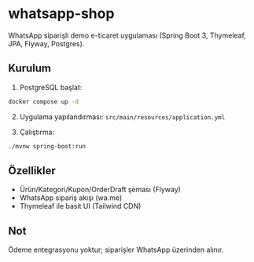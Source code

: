 # whatsapp-shop

WhatsApp siparişli demo e-ticaret uygulaması (Spring Boot 3, Thymeleaf, JPA, Flyway, Postgres).

## Kurulum

1. PostgreSQL başlat:

```bash
docker compose up -d
```

2. Uygulama yapılandırması: `src/main/resources/application.yml`

3. Çalıştırma:

```bash
./mvnw spring-boot:run
```

## Özellikler
- Ürün/Kategori/Kupon/OrderDraft şeması (Flyway)
- WhatsApp sipariş akışı (wa.me)
- Thymeleaf ile basit UI (Tailwind CDN)

## Not
Ödeme entegrasyonu yoktur; siparişler WhatsApp üzerinden alınır.

